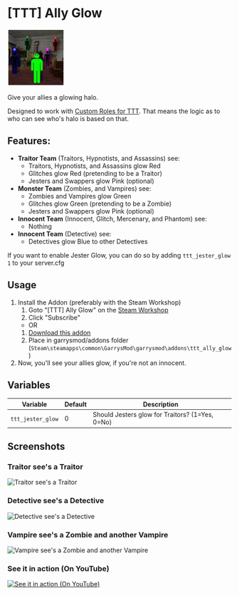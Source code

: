 # [TTT] Ally Glow
![Icon](https://raw.githubusercontent.com/manix84/ttt_ally_glow/master/images/icon/ttt_ally_glow_128x.jpg)

Give your allies a glowing halo.

Designed to work with [Custom Roles for TTT](https://steamcommunity.com/workshop/filedetails/?id=2045444087). That means the logic as to who can see who's halo is based on that.

## Features:

- __Traitor Team__ (Traitors, Hypnotists, and Assassins) see:
    - Traitors, Hypnotists, and Assassins glow Red
    - Glitches glow Red (pretending to be a Traitor)
    - Jesters and Swappers glow Pink (optional)
- __Monster Team__ (Zombies, and Vampires) see:
    - Zombies and Vampires glow Green
    - Glitches glow Green (pretending to be a Zombie)
    - Jesters and Swappers glow Pink (optional)
- __Innocent Team__ (Innocent, Glitch, Mercenary, and Phantom) see:
    - Nothing
- __Innocent Team__ (Detective) see:
    - Detectives glow Blue to other Detectives

If you want to enable Jester Glow, you can do so by adding `ttt_jester_glow 1` to your server.cfg

## Usage
1. Install the Addon (preferably with the Steam Workshop)
    1. Goto "[TTT] Ally Glow" on the [Steam Workshop](https://steamcommunity.com/sharedfiles/filedetails/?id=2223868490)
    2. Click "Subscribe"
    - OR
    1. [Download this addon](https://github.com/manix84/ttt_alloy_glow/archive/master.zip)
    2. Place in garrysmod/addons folder (`Steam\steamapps\common\GarrysMod\garrysmod\addons\ttt_ally_glow`)
2. Now, you'll see your allies glow, if you're not an innocent.

## Variables

|Variable|Default|Description|
|--------|-------|-----------|
|`ttt_jester_glow`|0|Should Jesters glow for Traitors? (1=Yes, 0=No)|

## Screenshots
### Traitor see's a Traitor
![Traitor see's a Traitor](https://i.imgur.com/e7nFX1o.jpg)
### Detective see's a Detective
![Detective see's a Detective](https://i.imgur.com/bMxRu0Y.jpg)
### Vampire see's a Zombie and another Vampire
![Vampire see's a Zombie and another Vampire](https://i.imgur.com/rQSc0Tg.jpg)
### See it in action (On YouTube)
[![See it in action (On YouTube)](https://i.imgur.com/p48aZsS.jpg)](https://youtu.be/SaF8h9pBDQU)
